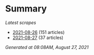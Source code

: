 # Summary
*Latest scrapes*
* [2021-08-26](https://github.com/nuuuwan/news_lk/blob/data/news_lk.2021-08-26.json) (151 articles)
* [2021-08-27](https://github.com/nuuuwan/news_lk/blob/data/news_lk.2021-08-27.json) (37 articles)

*Generated at 08:08AM, August 27, 2021*